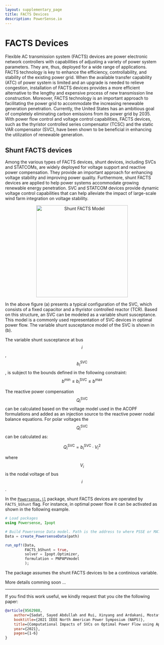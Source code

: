 ```yaml
---
layout: supplementary_page
title: FACTS Devices
description: PowerSense.io
---
```


<script id="MathJax-script" async src="https://powersense.github.io/mathjax/tex-chtml.js"></script>


# FACTS Devices

Flexible AC transmission system (FACTS) devices are power electronic network controllers with capabilities of adjusting a variety of power system parameters. They are, thus, deployed for a wide range of applications. FACTS technology is key to enhance the efficiency, controllability, and stability of the existing power grid. When the available transfer capability (ATC) of power system is limited and an upgrade is needed to relieve congestion, installation of FACTS devices provides a more efficient alternative to the lengthy and expensive process of new transmission line construction. Moreover, FACTS technology is an important approach to facilitating the power grid to accommodate the increasing renewable generation penetration. Currently, the United States has an ambitious goal of completely eliminating carbon emissions from its power grid by 2035. With power flow control and voltage control capabilities, FACTS devices, such as the thyristor controlled series compensator (TCSC) and the static VAR compensator (SVC), have been shown to be beneficial in enhancing the utilization of renewable generation.

## Shunt FACTS devices

Among the various types of FACTS devices, shunt devices, including SVCs and STATCOMs, are widely deployed for voltage support and reactive power compensation. They provide an important approach for enhancing voltage stability and improving power quality. Furthermore, shunt FACTS devices are applied to help power systems accommodate growing renewable energy penetration. SVC and STATCOM devices provide dynamic voltage control capabilities that can help alleviate the impact of large-scale wind farm integration on voltage stability.

<p align="center">
<img src="https://powersense.github.io//assets//opf//ShuntFACTS.png" width="300" alt="Shunt FACTS Model">
</p>

In the above figure (a) presents a typical configuration of the SVC, which consists of a fixed capacitor and a thyristor controlled reactor (TCR). Based on this structure, an SVC can be modeled as a variable shunt susceptance. This model is a commonly used representation of SVC devices in optimal power flow. The variable shunt susceptance model of the SVC is shown in (b).

The variable shunt susceptance at bus $$i$$, $$b_{i}^{\mathrm{SVC}}$$, is subject to the bounds defined in the following constraint: 
$$ b^{\mathrm{min}} \leq b_{i}^{\mathrm{SVC}} \leq b^{\mathrm{max}} $$

The reactive power compensation $$Q_{i}^{\mathrm{SVC}}$$ can be calculated based on the voltage model used in the ACOPF formulations and added as an injection source to the reactive power nodal balance equations. For polar voltages the $$Q_{i}^{\mathrm{SVC}}$$ can be calculated as:

$$ Q_{i}^{\mathrm{SVC}}=b_{i}^{\mathrm{SVC}} \cdot V_{i}^{2} $$

where $$V_{i}$$ is the nodal voltage of bus $$i$$. 

In the [`Powersense.jl`](https://github.com/PowerSense/Powersense.jl) package, shunt FACTS devices are operated by `FACTS_bShunt` flag. For instance, in optimal power flow it can be activated as shown in the following example.

```julia
# Load packages
using Powersense, Ipopt

# Build Powersense Data model. Path is the address to where PSSE or MATPOWER file types
Data = create_PowersenseData(path)

run_opf!(Data, 
         FACTS_bShunt = true,
         solver = Ipopt.Optimizer, 
         formulation = PNPAPVmodel
         );
```
The package assumes the shunt FACTS devices to be a continious variable.

More details comming soon ...

---

If you find this work useful, we kindly request that you cite the following paper:

```bibtex
@article{9562988,
    author={Sadat, Sayed Abdullah and Rui, Xinyang and Ardakani, Mostafa},
    booktitle={2021 IEEE North American Power Symposium (NAPS)}, 
    title={Computational Impacts of SVCs on Optimal Power Flow using Approximated Active-Set Interior Point Algorithm}, 
    year={2021},
    pages={1-6}
}
```

